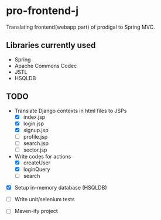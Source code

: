 # pro-frontend-j
Translating frontend(webapp part) of prodigal to Spring MVC.

## Libraries currently used
- Spring
- Apache Commons Codec
- JSTL
- HSQLDB

## TODO
- Translate Django contexts in html files to JSPs
    - [x] index.jsp
    - [x] login.jsp
    - [x] signup.jsp
    - [ ] profile.jsp
    - [ ] search.jsp
    - [ ] sector.jsp
- Write codes for actions
    - [x] createUser
    - [x] loginQuery
    - [ ] search
- [x] Setup in-memory database (HSQLDB)
- [ ] Write unit/selenium tests
- [ ] Maven-ify project


